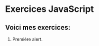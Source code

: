 Exercices JavaScript
====================

Voici mes exercices:
--------------------

1. Première alert.
